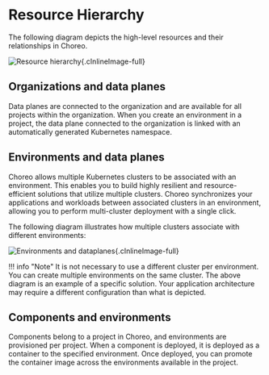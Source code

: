 # Resource Hierarchy


The following diagram depicts the high-level resources and their relationships in Choreo.

![Resource hierarchy](../assets/img/choreo-concepts/resource-hierarchy.png){.cInlineImage-full}

## Organizations and data planes

Data planes are connected to the organization and are available for all projects within the organization. When you create an environment in a project, the data plane connected to the organization is linked with an automatically generated Kubernetes namespace.

## Environments and data planes

Choreo allows multiple Kubernetes clusters to be associated with an environment. This enables you to build highly resilient and resource-efficient solutions that utilize multiple clusters. Choreo synchronizes your applications and workloads between associated clusters in an environment, allowing you to perform multi-cluster deployment with a single click.

The following diagram illustrates how multiple clusters associate with different environments:

![Environments and dataplanes](../assets/img/choreo-concepts/environments-and-dataplanes.png){.cInlineImage-full}

!!! info "Note"
    It is not necessary to use a different cluster per environment. You can create multiple environments on the same cluster. The above diagram is an example of a specific solution. Your application architecture may require a different configuration than what is depicted.

## Components and environments


Components belong to a project in Choreo, and environments are provisioned per project. When a component is deployed, it is deployed as a container to the specified environment. Once deployed, you can promote the container image across the environments available in the project.
